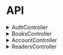 # API
<details><summary>AuthController</summary>
<details><summary><code>GET</code> <code><b>/api/auth/checkauth</b></code> <code>(Проверка)</code></summary>

Возвращает
```json
{
	"auth" : true,
	"token" : "xsfsgrddgrge454etre6ytgrfy45",
	"session" : "35435trdgd5ed4trt4g",
	"expired" : 86400,
	"timeout" : 86400,
	"user_data" : [
	  "id" : 1,
	  "login" : "user", //имя 
	  "sname" : "ivanov", // фамилия 
	  "fname" : "ivan", //имя 
	  "lname" : "ivanich", //отчество 
	  "gender" : 1,
	  "email" : "user@example.com",
	  "tel" : "87011234567",
	  "about" : "i am proger",
	  "iin" : "123456789012",
	  "avatar" : "img.png",
	],
}
```
	
</details>

<details><summary><code>POST</code> <code><b>/api/auth/login</b></code> <code>(Логин, авторизация)</code></summary>
	
Принимает
```json
{
	"username" : "login", //имя
	"password" : "qwerty12345", //пароль
}
```
	
Возвращает
```json
{	
	"token" : "xsfsgrddgrge454etre6ytgrfy45",
	"session" : "35435trdgd5ed4trt4g",
	"expired" : "86400",
	"timeout" : "86400",
	"user_data" :  [
	  "id" : "1",
	  "login" : "user", //имя 
	  "sname" : "ivanov", // фамилия
	  "fname" : "ivan", //имя 
	  "lname" : "ivanich", //отчество
	  "gender" : 1,
	  "email" : "user@example.com",
	  "tel" : "87011234567",
	  "about" : "i am proger",
	  "iin" : "123456789012",
	  "avatar" : "img.png", \\Аватарка 
	],
}
```


</details>

<details><summary><code>GET</code> <code><b>/api/auth/logout</b></code> <code>(Деавторизация)</code></summary>

Возвращает
```json
{
	"success" : "true", \\Выход с аккаунта, перебрасывает на страницу входа
}
```
</details>
</details>

<details><summary>BooksController</summary>

<details><summary><code>GET</code> <code><b>/api/books</b></code> <code>(Книги)</code></summary>

Возвращает
```json
{
  "list": [
    {
      "id": 3, //айди
      "name": "dsadsa", //имя
      "count": 1, //кол-во
      "publishing": "" //издательство
    },
    {
      "id": 8, //айди
      "name": "dsadsa", //имя
      "count": 1, //кол-во
      "publishing": "" //издательство
    }
  ],
  "count": 2
}
```
</details>

<details><summary><code>POST</code> <code><b>/api/books</b></code> <code>(Книги)</code></summary>

Принимает

```json
{
  "id": "21312312", //айди записи
  "reader_id": "2121312312", //айди читателя
  "book_id": "21312321", //айди книги
  "date_start": "1 января 2025", //дата выдачи
  "date_end_plan": "10 января 2026", //дата возвращения
  "date_end_fact": "15 января 2026", //дата возвращения по факту
}
```

Возвращает

```json
{
  "list": [
    {
      "id": 1, //айди
      "fio": "test student", //фио
      "group": "vtipob-42", //группа
      "iin": "4294967295" //иин
    },
    {
      "id": 2, //айди
      "fio": "test student 2", //фио
      "group": "vtipob-42", //группа
      "iin": "4294967294" //иин
    }
  ],
  "count": 2 //кол-во
}
```

</details>

<details><summary><code>GET</code> <code><b>/api/books/{id}</b></code> <code>(Книги по id)</code></summary>

Принимает
```json
	//api/books/3 \\КНИГА ПО АЙДИ (3 айди	- пример)
```
Возвращает
```json
{
   "id": 3,
   "name": "dsadsa",
   "count": 1,
   "publishing": ""
}
```
</details>

<details><summary><code>POST</code> <code><b>/api/books/{id}</b></code> <code>(Книги по id)</code></summary>

Принимает
```json
{
	"name": "dsadsa", // НАЗВАНИЕ КНИГИ
	"count": "", // КОЛ-ВО
}
```
Возвращает
```json
{
  "id": 3,
  "name": "dsadsa",
  "count": 1,
  "publishing": ""
}
```
</details>

<details><summary><code>DELETE</code> <code><b>/books/{id}</b></code> <code>(Книги по id)</code></summary>

Возвращает
```json
{
	"success": "success", // УДАЛЕНИЕ КНИГИ ИЗ БАЗЫ
}
```
</details>

<details><summary><code>GET</code> <code><b>/api/books-issued</b></code> <code>(Выдача книг)</code></summary>

Принимает
```json
{
	"data": "request->input()",
}
```
Возвращает
```json
{
  "list": [
    {
      "id": 3,
      "reader_id": 2,
      "book_id": 3,
      "date_start": "2022-12-22 05:34:56",
      "date_end_plan": "2022-12-22 05:34:56",
      "date_end_fact": "0000-00-00 00:00:00",
      "book_name": "dsadsa",
      "book_publishing": "",
      "reader_fio": "test student 2",
      "reader_group": "vtipob-42",
      "reader_iin": "4294967294"
    }
  ],
  "count": 1
}
```
</details>

<details><summary><code>POST</code> <code><b>/api/books-issued</b></code> <code>(POST параметр Выдача Книги)</code></summary>

Принимает
```json
{
	"book_id" : "32432432",
	"reader_id" : "423432432",
	"date_start" : "1 января 2025",
	"date_end" : "15 января 2026",
}
```
Возвращает
```json
{
	"id" : "1",
	"success" : "true",
}
```
</details>

<details><summary><code>GET</code> <code><b>/api/books-issued</b></code> <code>(Выдача Книги)</code></summary>

Принимает
```json
	\\ВЫДАЧА КНИГИ\\
```
</details>

<details><summary><code>POST</code> <code><b>/api/books-issued</b></code> <code>(POST параметр выдача Книги)</code></summary>

Принимает
```json
{
	"date_end": "2022-12-22", //ДАТА СДАЧИ КНИГИ
}
```
Возвращает
```json
{
  "list": [
    {
      "id": 3,
      "reader_id": 2,
      "book_id": 3,
      "date_start": "2022-12-22 05:34:56",
      "date_end_plan": "2022-12-22 05:34:56",
      "date_end_fact": "0000-00-00 00:00:00",
      "book_name": "dsadsa",
      "book_publishing": "",
      "reader_fio": "test student 2",
      "reader_group": "vtipob-42",
      "reader_iin": "4294967294"
    }
  ],
  "count": 1
}
```
</details>

<details><summary><code>DELETE</code> <code><b>/api/books-issued</b></code> <code>(Удаление выданной книги)</code></summary>

Возвращает
```json
{	
	"success": "success", \\УДАЛЕНИЕ ВЫДАННОЙ КНИГИ ИЗ БАЗЫ
}
```
</details>
</details>

<details><summary>AccountController</summary>
<details><summary><code>GET</code> <code><b>/api/user</b></code> <code>(Пользователь)</code></summary>

Принимает
```json
{
	"login": "Логин"
	"idUser": "Айди Пользователя"
}	
```
Возвращает
```json
{
  "meta": {
    "code": 500,
    "message": "Target class [App\\Http\\Controllers\\AccountController] does not exist." //НЕ РАБОТАЕТ ДОДЕЛАТЬ
  }
}
```
</details>	
<details><summary><code>POST</code> <code><b>/api/user</b></code> <code>(POST параметр Пользователя)</code></summary>

Принимает
```json
{
	"name" : "ivan"
	"count" : "2",
}
```
Возвращает
```json
{
  "meta": {
    "code": 500,
    "message": "Target class [App\\Http\\Controllers\\AccountController] does not exist." //НЕ РАБОТАЕТ ДОДЕЛАТЬ
  }
}
```	
</details>

<details><summary><code>GET</code> <code><b>/api/user{id}</b></code> <code>(Пользователь по id)</code></summary>

Принимает
```json
	
	\\ПОИСК ПОЛЬЗОВАТЕЛЯ ПО АЙДИ

```

Возвращает 
```json
	
{
  "meta": {
    "code": 500,
    "message": "Target class [App\\Http\\Controllers\\AccountController] does not exist." //ДОДЕЛАТЬ НЕ РАБОТАЕТ
  }
}
	
```
</details>

<details><summary><code>POST</code> <code><b>/api/user{id}</b></code> <code>(POST параметр Пользователя по id)</code></summary>

Принимает
```json
{
	"name" : "ivan",
	"count" : "1",
}
```	
Возвращает
```json
{
  "meta": {
    "code": 500,
    "message": "Target class [App\\Http\\Controllers\\AccountController] does not exist." //НЕ РАБОТАЕТ ДОДЕЛАТЬ
  }
}
```	
</details>
	
<details><summary><code>DELETE</code> <code><b>/api/user{id}</b></code> <code>(Удаление Пользователя по id)</code></summary>

Возвращает
```json
{
	"success" : "success", \\удаление пользователя по айди
}
```
</details>
</details>

<details><summary>ReadersController</summary>
<details><summary><code>GET</code> <code><b>/api/readers</b></code> <code>(Читатели)</code></summary>
	
Возвращает
```json
{
	"list" : "list", \\выдача список читателей
	"count" : "count", \\кол-во выданных книг
}
```
</details>

<details><summary><code>POST</code> <code><b>/api/readers</b></code> <code>(Читатели)</code></summary>

Принимает
```json
{
	"fio" : "Ivan Ivanov Ivanovih",
	"group" : "POb-42",
	"iin" : "123456789012",
}
```		
Возвращает
```json
{
	"id" : "id", \\айди
	"success" : "(bool)""id", \\выдача информации
}
```
</details>

<details><summary><code>GET</code> <code><b>/api/readers/{id}</b></code> <code>(Читатель по id)</code></summary>

 ПОИСК ЧИТАТЕЛЯ ПО АЙДИ

Возвращает
```json
{
  "id": 1,
  "fio": "test student",
  "group": "vtipob-42",
  "iin": "4294967295"
}
```
</details>

<details><summary><code>POST</code> <code><b>/api/readers/{id}</b></code> <code>(POST параметр Читатель по id)</code></summary>

Принимает
```json
{
	"fio" : "ivanov ivan ivanich",
	"group" : "POb-42",
	"iin" : "123456789012",
}
```	
Возвращает
```json
{
  "id": 7,
  "fio": "ivanov ivan ivanich",
  "group": "POb-42",
  "iin": "12345678901"
}
```	
</details>

<details><summary><code>DELETE</code> <code><b>/api/readers/{id}</b></code> <code>(Удаление Читателя по id)</code></summary>

Возвращает
```json
{
	"success" : "success", //УДАЛЕНИЕ ЧИТАТЕЛЯ ПО ID 
}
```	
</details>

<details><summary><code>GET</code> <code><b>/api/readers-debtors</b></code> <code>(Читатели должники)</code></summary>
	
Возвращает
```json
{
	"list" : "list", \\выдаёт список читателей должников\\
	"count" : "count", \\кол-во книг которые они не вернули\\
}
```	
</details>

<details><summary><code>GET</code> <code><b>/api/readers-debtors</b></code> <code>(Читатели должники)</code></summary>
	
Возвращает
```json
{
	"list" : "list", \\выдаёт список читателей должников
	"count" : "count", \\кол-во книг которые они не вернули
}
```	
</details>